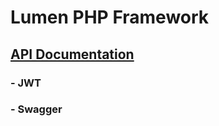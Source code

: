 # Lumen PHP Framework

## [API Documentation](http://localhost:8000/api/documentation)

### - JWT
### - Swagger
